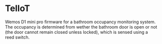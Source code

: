 # TelIoT

Wemos D1 mini pro firmware for a bathroom occupancy monitoring system.
The occupancy is determined from wether the bathroom door is open or not (the door cannot remain closed unless locked), which is sensed using a reed switch.
